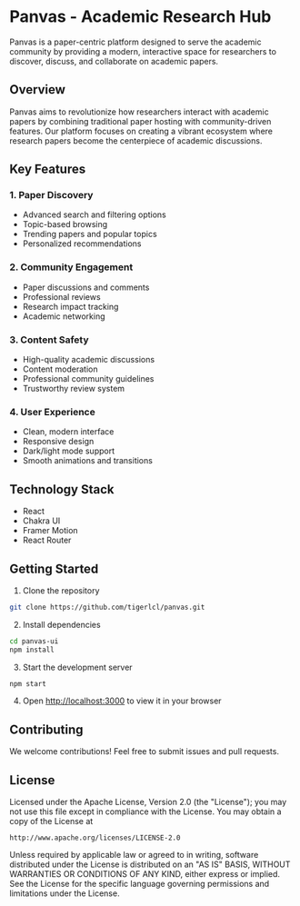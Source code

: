 # Panvas - Academic Research Hub

Panvas is a paper-centric platform designed to serve the academic community by providing a modern, interactive space for researchers to discover, discuss, and collaborate on academic papers.

## Overview

Panvas aims to revolutionize how researchers interact with academic papers by combining traditional paper hosting with community-driven features. Our platform focuses on creating a vibrant ecosystem where research papers become the centerpiece of academic discussions.

## Key Features

### 1. Paper Discovery
- Advanced search and filtering options
- Topic-based browsing
- Trending papers and popular topics
- Personalized recommendations

### 2. Community Engagement
- Paper discussions and comments
- Professional reviews
- Research impact tracking
- Academic networking

### 3. Content Safety
- High-quality academic discussions
- Content moderation
- Professional community guidelines
- Trustworthy review system

### 4. User Experience
- Clean, modern interface
- Responsive design
- Dark/light mode support
- Smooth animations and transitions

## Technology Stack

- React
- Chakra UI
- Framer Motion
- React Router

## Getting Started

1. Clone the repository
```bash
git clone https://github.com/tigerlcl/panvas.git
```

2. Install dependencies
```bash
cd panvas-ui
npm install
```

3. Start the development server
```bash
npm start
```

4. Open [http://localhost:3000](http://localhost:3000) to view it in your browser

## Contributing

We welcome contributions! Feel free to submit issues and pull requests.

## License

Licensed under the Apache License, Version 2.0 (the "License");
you may not use this file except in compliance with the License.
You may obtain a copy of the License at

    http://www.apache.org/licenses/LICENSE-2.0

Unless required by applicable law or agreed to in writing, software
distributed under the License is distributed on an "AS IS" BASIS,
WITHOUT WARRANTIES OR CONDITIONS OF ANY KIND, either express or implied.
See the License for the specific language governing permissions and
limitations under the License.
